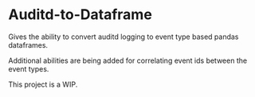 # Auditd-to-Dataframe

Gives the ability to convert auditd logging to event type based pandas dataframes. 

Additional abilities are being added for correlating event ids between the event types. 

This project is a WIP. 
